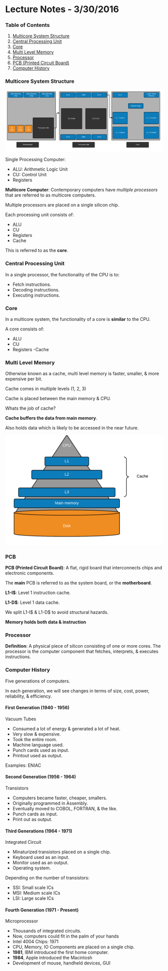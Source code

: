 # Lecture Notes - 3/30/2016

### Table of Contents

 1. [Multicore System Structure](#multicore-system-structure)
 2. [Central Processing Unit](#central-processing-unit)
 3. [Core](#core)
 4. [Multi Level Memory](#multi-level-memory)
 5. [Processor](#processor)
 6. [PCB (Printed Circuit Board)](#pcb)
 7. [Computer History](#computer-history)


### Multicore System Structure

![Multicore System Structure](../images/multicore-system-structure.png)

Single Processing Computer:
 - ALU: Arithmetic Logic Unit
 - CU: Control Unit
 - Registers


**Multicore Computer**: Contemporary computers have _multiple processors_ that are referred to as multicore computers.

Multiple processors are placed on a single silicon chip.

Each processing unit consists of:
 - ALU
 - CU
 - Registers
 - Cache

This is referred to as the **core**.

### Central Processing Unit

In a single processor, the functionality of the CPU is to:
 - Fetch instructions.
 - Decoding instructions.
 - Executing instructions.

### Core

In a multicore system, the functionality of a core is **similar** to the CPU.

A core consists of:
 - ALU
 - CU
 - Registers
 -Cache

### Multi Level Memory

Otherwise known as a cache, multi level memory is faster, smaller, & more expensive per bit.

Cache comes in multiple levels (1, 2, 3)

Cache is placed between the main memory & CPU.

Whats the job of cache?

**Cache buffers the data from main memory**.

Also holds data which is likely to be accessed in the near future.

![Memory Hierarchy](../images/memory-hierarchy.png)

### PCB

**PCB (Printed Circuit Board)**: A flat, rigid board that interconnects chips and electronic components.

The **main** PCB is referred to as the system board, or the **motherboard**.

**L1-I$**: Level 1 instruction cache.

**L1-D$**: Level 1 data cache.

We split L1-I$ & L1-D$ to avoid structural hazards.

**Memory holds both data & instruction**

### Processor

**Definition**: A physical piece of silicon consisting of one or more cores. The processor is the computer component that fetches, interprets, & executes instructions.

### Computer History

Five generations of computers.

In each generation, we will see changes in terms of size, cost, power, reliability, & efficiency.

#### First Generation (1940 - 1956)

Vacuum Tubes 
 - Consumed a lot of energy & generated a lot of heat.
 - Very slow & expensive.
 - Took the entire room.
 - Machine language used.
 - Punch cards used as input.
 - Printout used as output.

Examples: ENIAC

#### Second Generation (1956 - 1964)

Transistors
 - Computers became faster, cheaper, smallers.
 - Originally programmed in Assembly.
 - Eventually moved to COBOL, FORTRAN, & the like.
 - Punch cards as input.
 - Print out as output.

#### Third Generations (1964 - 1971)

Integrated Circuit
 - Minaturized transistors placed on a single chip.
 - Keyboard used as an input.
 - Monitor used as an output.
 - Operating system.

Depending on the number of transistors:
 - SSI: Small scale ICs
 - MSI: Medium scale ICs
 - LSI: Large scale ICs

#### Fourth Generation (1971 - Present)

Microprocessor
 - Thousands of integrated circuits.
 - Now, computers could fit in the palm of your hands
 - Intel 4004 Chips: 1971
 - CPU, Memory, IO Components are placed on a single chip.
 - **1981**, IBM introduced the first home computer.
 - **1984**, Apple introduced the Macintosh
 - Development of mouse, handheld devices, GUI











 

